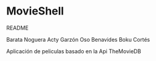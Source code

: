 # MovieShell

README

Barata Noguera
Acty Garzón
Oso Benavides
Boku Cortés

Aplicación de peliculas basado en la Api TheMovieDB
